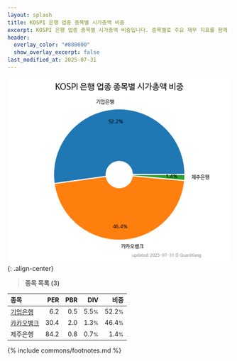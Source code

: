 ```yaml
---
layout: splash
title: KOSPI 은행 업종 종목별 시가총액 비중
excerpt: KOSPI 은행 업종 종목별 시가총액 비중입니다. 종목별로 주요 재무 지표를 함께 표시합니다.
header:
  overlay_color: "#800000"
  show_overlay_excerpt: false
last_modified_at: 2025-07-31
---
```



![KOSPI 은행 업종 종목별 시가총액 비중](/stats/sector/images/kospi_업종_은행_종목.png){: .align-center}


> **종목 목록 (3)**<a id="list"></a>

| **종목** | **PER** | **PBR** | **DIV** | **비중** |
| :------- | ------: | ------: | ------: | -------: |
| [기업은행](/024110/) | 6.2 | 0.5 | 5.5<small>%</small> | 52.2<small>%</small> |
| [카카오뱅크](/323410/) | 30.4 | 2.0 | 1.3<small>%</small> | 46.4<small>%</small> |
| 제주은행 | 84.2 | 0.8 | 0.7<small>%</small> | 1.4<small>%</small> |

{% include commons/footnotes.md %}
